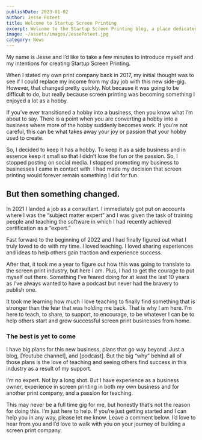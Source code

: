 ```yaml
---
publishDate: 2023-01-02
author: Jesse Poteet
title: Welcome to Startup Screen Printing
excerpt: Welcome to the Startup Screen Printing blog, a place dedicated creators start and grow successful screen print businesses.
image: ~/assets/images/JessePoteet.jpg
category: News
---
```


My name is Jesse and I’d like to take a few minutes to introduce myself and my intentions for creating Startup Screen Printing. 

When I stated my own print company back in 2017, my initial thought was to see if I could replace my income from my day job with this new side-gig. However, that changed pretty quickly. Not because it was going to be difficult to do, but really because screen printing was becoming something I enjoyed a lot as a hobby. 

If you’ve ever transitioned a hobby into a business, then you know what I’m about to say. There is a point when you are converting a hobby into a business where more of the hobby suddenly becomes work. If you’re not careful, this can be what takes away your joy or passion that your hobby used to create. 

So, I decided to keep it has a hobby. To keep it as a side business and in essence keep it small so that I didn’t lose the fun or the passion. So, I stopped posting on social media. I stopped promoting my business to businesses I came in contact with. I had made my decision that screen printing would forever remain something I did for fun.

## But then something changed.

In 2021 I landed a job as a consultant. I immediately got put on accounts where I was the “subject matter expert” and I was given the task of training people and teaching the software in which I had recently achieved certification as a “expert.” 

Fast forward to the beginning of 2022 and I had finally figured out what I truly loved to do with my time. I loved teaching. I loved sharing experiences and ideas to help others gain traction and experience success.

After that, it took me a year to figure out how this was going to translate to the screen print industry, but here I am. Plus, I had to get the courage to put myself out there. Something I’ve feared doing for at least the last 10 years as I’ve always wanted to have a podcast but never had the bravery to publish one. 

It took me learning how much I love teaching to finally find something that is stronger than the fear that was holding me back. That is why I am here. I’m here to teach, to share, to support, to encourage, to be whatever I can be to help others start and grow successful screen print businesses from home. 

### The best is yet to come

I have big plans for this new business, plans that go way beyond. Just a blog, [Youtube channel], and [podcast]. But the big “why” behind all of those plans is the love of teaching and seeing others find success in this industry as a result of my support. 

I’m no expert. Not by a long shot. But I have experience as a business owner, experience in screen printing in both my own business and for another print company, and a passion for teaching.

This may never be a full time gig for me, but honestly that’s not the reason for doing this. I’m just here to help. If you’re just getting started and I can help you in any way, please let me know. Leave a comment below. I’d love to hear from you and I’d love to walk with you on your journey of building a screen print company.
